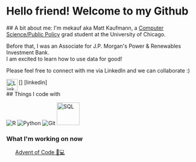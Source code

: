 # Hello friend! Welcome to my Github
<p>
## A bit about me:
I'm mekauf aka Matt Kaufmann, a <a href = 'https://capp.uchicago.edu/'>Computer Science/Public Policy<a> grad student at the University of Chicago. 
</p> 
Before that, I was an Associate for J.P. Morgan's Power & Renewables Investment Bank.
<br />
I am excited to learn how to use data for good!
</p>
Please feel free to connect with me via LinkedIn and we can collaborate :)
</p>
[<img align="left" alt="LinkedIn" width = "30px" src="https://upload.wikimedia.org/wikipedia/commons/thumb/c/c9/Linkedin.svg/1200px-Linkedin.svg.png" />] [linkedin]
</p>
## Things I code with
<p>
  <img alt ="R" src = "https://img.shields.io/badge/-R-276DC3?logo=r&logoColor=white&style=for-the-badge&logoWidth=30" />
  <img alt="Python" src = "https://img.shields.io/badge/-Python-3776AB?logo=python&logoColor=white&style=for-the-badge" />
  <img alt="Git" src = "https://img.shields.io/badge/-Git-F05032?logo=git&logoColor=white&style=for-the-badge" />
  <img alt="SQL" width="60px" src="https://banner2.cleanpng.com/20180526/oqt/kisspng-microsoft-sql-server-mysql-database-logo-5b098c6ebad6d7.7316225815273524307653.jpg" />

</p>
  
  <h3>What I'm working on now</h3>
  <ul>
      <a href = "https://github.com/mekauf2/advent-of-code">Advent of Code 🎄💻</a>
    </li>
  </ul>
 
[linkedin]: https://www.linkedin.com/in/kaufmannmatthew/
